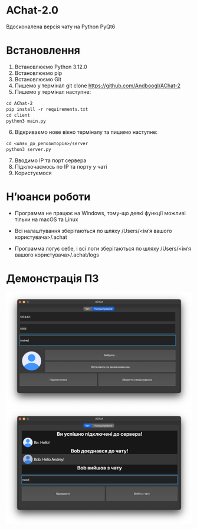 # AChat-2.0
Вдосконалена версія чату на Python PyQt6

# Встановлення
1. Встановлюємо Python 3.12.0
2. Встановлюємо pip
3. Встановлюємо Git
4. Пишемо у термінал git clone https://github.com/Andboogl/AChat-2
5. Пишемо у термінал наступне:
```
cd AChat-2
pip install -r requirements.txt
cd client
python3 main.py
```
6. Відкриваємо нове вікно терміналу та пишемо наступне:
```
cd <шлях_до_репозиторія>/server
python3 server.py
```
7. Вводимо IP та порт сервера
8. Підключаємось по IP та порту у чаті
9. Користуємося

# Нʼюанси роботи
- Программа не працює на Windows, тому-що деякі функції можливі тільки на macOS та Linux

- Всі налаштування зберігаються по шляху /Users/<імʼя вашого користувача>/.achat

- Программа логує себе, і всі логи зберігаються по шляху /Users/<імʼя вашого користувача>/.achat/logs

# Демонстрація ПЗ
<img src='1.png'>
<img src='2.png'>
